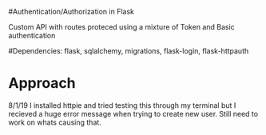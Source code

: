 #Authentication/Authorization in Flask

Custom API with routes proteced using a mixture of Token and Basic authentication


#Dependencies:
flask, sqlalchemy, migrations, flask-login, flask-httpauth

# Approach
8/1/19 I installed httpie and tried testing this through my terminal but I recieved a huge error message when trying to create new user. Still need to work on whats causing that. 